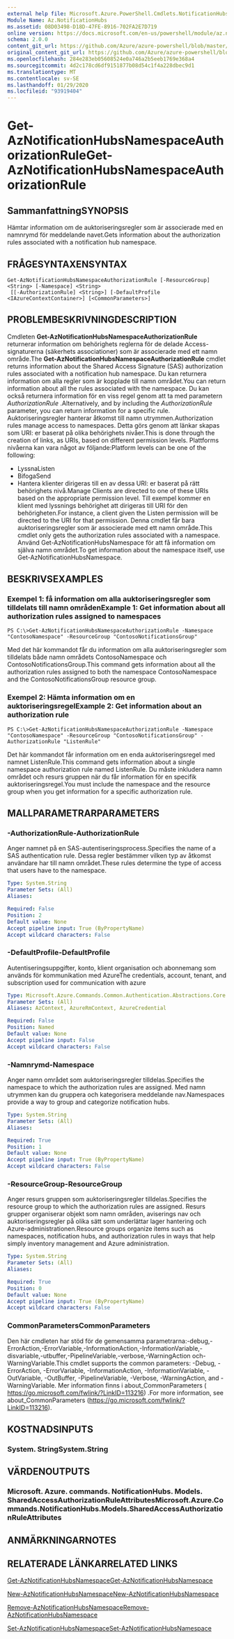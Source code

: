 ```yaml
---
external help file: Microsoft.Azure.PowerShell.Cmdlets.NotificationHubs.dll-Help.xml
Module Name: Az.NotificationHubs
ms.assetid: 08D03498-D18D-47FE-8916-702FA2E7D719
online version: https://docs.microsoft.com/en-us/powershell/module/az.notificationhubs/get-aznotificationhubsnamespaceauthorizationrule
schema: 2.0.0
content_git_url: https://github.com/Azure/azure-powershell/blob/master/src/NotificationHubs/NotificationHubs/help/Get-AzNotificationHubsNamespaceAuthorizationRule.md
original_content_git_url: https://github.com/Azure/azure-powershell/blob/master/src/NotificationHubs/NotificationHubs/help/Get-AzNotificationHubsNamespaceAuthorizationRule.md
ms.openlocfilehash: 284e283eb05608524e0a746a2b5eeb1769e368a4
ms.sourcegitcommit: 4d2c178cd6df9151877b08d54c1f4a228dbec9d1
ms.translationtype: MT
ms.contentlocale: sv-SE
ms.lasthandoff: 01/29/2020
ms.locfileid: "93919404"
---
```

# <span data-ttu-id="429de-101">Get-AzNotificationHubsNamespaceAuthorizationRule</span><span class="sxs-lookup"><span data-stu-id="429de-101">Get-AzNotificationHubsNamespaceAuthorizationRule</span></span>

## <span data-ttu-id="429de-102">Sammanfattning</span><span class="sxs-lookup"><span data-stu-id="429de-102">SYNOPSIS</span></span>
<span data-ttu-id="429de-103">Hämtar information om de auktoriseringsregler som är associerade med en namnrymd för meddelande navet.</span><span class="sxs-lookup"><span data-stu-id="429de-103">Gets information about the authorization rules associated with a notification hub namespace.</span></span>

## <span data-ttu-id="429de-104">FRÅGESYNTAXEN</span><span class="sxs-lookup"><span data-stu-id="429de-104">SYNTAX</span></span>

```
Get-AzNotificationHubsNamespaceAuthorizationRule [-ResourceGroup] <String> [-Namespace] <String>
 [[-AuthorizationRule] <String>] [-DefaultProfile <IAzureContextContainer>] [<CommonParameters>]
```

## <span data-ttu-id="429de-105">PROBLEMBESKRIVNING</span><span class="sxs-lookup"><span data-stu-id="429de-105">DESCRIPTION</span></span>
<span data-ttu-id="429de-106">Cmdleten **Get-AzNotificationHubsNamespaceAuthorizationRule** returnerar information om behörighets reglerna för de delade Access-signaturerna (säkerhets associationer) som är associerade med ett namn område.</span><span class="sxs-lookup"><span data-stu-id="429de-106">The **Get-AzNotificationHubsNamespaceAuthorizationRule** cmdlet returns information about the Shared Access Signature (SAS) authorization rules associated with a notification hub namespace.</span></span>
<span data-ttu-id="429de-107">Du kan returnera information om alla regler som är kopplade till namn området.</span><span class="sxs-lookup"><span data-stu-id="429de-107">You can return information about all the rules associated with the namespace.</span></span>
<span data-ttu-id="429de-108">Du kan också returnera information för en viss regel genom att ta med parametern *AuthorizationRule* .</span><span class="sxs-lookup"><span data-stu-id="429de-108">Alternatively, and by including the *AuthorizationRule* parameter, you can return information for a specific rule.</span></span>
<span data-ttu-id="429de-109">Auktoriseringsregler hanterar åtkomst till namn utrymmen.</span><span class="sxs-lookup"><span data-stu-id="429de-109">Authorization rules manage access to namespaces.</span></span>
<span data-ttu-id="429de-110">Detta görs genom att länkar skapas som URI: er baserat på olika behörighets nivåer.</span><span class="sxs-lookup"><span data-stu-id="429de-110">This is done through the creation of links, as URIs, based on different permission levels.</span></span>
<span data-ttu-id="429de-111">Plattforms nivåerna kan vara något av följande:</span><span class="sxs-lookup"><span data-stu-id="429de-111">Platform levels can be one of the following:</span></span> 
- <span data-ttu-id="429de-112">Lyssna</span><span class="sxs-lookup"><span data-stu-id="429de-112">Listen</span></span>
- <span data-ttu-id="429de-113">Bifoga</span><span class="sxs-lookup"><span data-stu-id="429de-113">Send</span></span>
- <span data-ttu-id="429de-114">Hantera klienter dirigeras till en av dessa URI: er baserat på rätt behörighets nivå.</span><span class="sxs-lookup"><span data-stu-id="429de-114">Manage Clients are directed to one of these URIs based on the appropriate permission level.</span></span>
<span data-ttu-id="429de-115">Till exempel kommer en klient med lyssnings behörighet att dirigeras till URI för den behörigheten.</span><span class="sxs-lookup"><span data-stu-id="429de-115">For instance, a client given the Listen permission will be directed to the URI for that permission.</span></span>
<span data-ttu-id="429de-116">Denna cmdlet får bara auktoriseringsregler som är associerade med ett namn område.</span><span class="sxs-lookup"><span data-stu-id="429de-116">This cmdlet only gets the authorization rules associated with a namespace.</span></span>
<span data-ttu-id="429de-117">Använd Get-AzNotificationHubsNamespace för att få information om själva namn området.</span><span class="sxs-lookup"><span data-stu-id="429de-117">To get information about the namespace itself, use Get-AzNotificationHubsNamespace.</span></span>

## <span data-ttu-id="429de-118">BESKRIVS</span><span class="sxs-lookup"><span data-stu-id="429de-118">EXAMPLES</span></span>

### <span data-ttu-id="429de-119">Exempel 1: få information om alla auktoriseringsregler som tilldelats till namn områden</span><span class="sxs-lookup"><span data-stu-id="429de-119">Example 1: Get information about all authorization rules assigned to namespaces</span></span>
```
PS C:\>Get-AzNotificationHubsNamespaceAuthorizationRule -Namespace "ContosoNamespace" -ResourceGroup "ContosoNotificationsGroup"
```

<span data-ttu-id="429de-120">Med det här kommandot får du information om alla auktoriseringsregler som tilldelats både namn områdets ContosoNamespace och ContosoNotificationsGroup.</span><span class="sxs-lookup"><span data-stu-id="429de-120">This command gets information about all the authorization rules assigned to both the namespace ContosoNamespace and the ContosoNotificationsGroup resource group.</span></span>

### <span data-ttu-id="429de-121">Exempel 2: Hämta information om en auktoriseringsregel</span><span class="sxs-lookup"><span data-stu-id="429de-121">Example 2: Get information about an authorization rule</span></span>
```
PS C:\>Get-AzNotificationHubsNamespaceAuthorizationRule -Namespace "ContosoNamespace" -ResourceGroup "ContosoNotificationsGroup" -AuthorizationRule "ListenRule"
```

<span data-ttu-id="429de-122">Det här kommandot får information om en enda auktoriseringsregel med namnet ListenRule.</span><span class="sxs-lookup"><span data-stu-id="429de-122">This command gets information about a single namespace authorization rule named ListenRule.</span></span>
<span data-ttu-id="429de-123">Du måste inkludera namn området och resurs gruppen när du får information för en specifik auktoriseringsregel.</span><span class="sxs-lookup"><span data-stu-id="429de-123">You must include the namespace and the resource group when you get information for a specific authorization rule.</span></span>

## <span data-ttu-id="429de-124">MALLPARAMETRAR</span><span class="sxs-lookup"><span data-stu-id="429de-124">PARAMETERS</span></span>

### <span data-ttu-id="429de-125">-AuthorizationRule</span><span class="sxs-lookup"><span data-stu-id="429de-125">-AuthorizationRule</span></span>
<span data-ttu-id="429de-126">Anger namnet på en SAS-autentiseringsprocess.</span><span class="sxs-lookup"><span data-stu-id="429de-126">Specifies the name of a SAS authentication rule.</span></span>
<span data-ttu-id="429de-127">Dessa regler bestämmer vilken typ av åtkomst användare har till namn området.</span><span class="sxs-lookup"><span data-stu-id="429de-127">These rules determine the type of access that users have to the namespace.</span></span>

```yaml
Type: System.String
Parameter Sets: (All)
Aliases:

Required: False
Position: 2
Default value: None
Accept pipeline input: True (ByPropertyName)
Accept wildcard characters: False
```

### <span data-ttu-id="429de-128">-DefaultProfile</span><span class="sxs-lookup"><span data-stu-id="429de-128">-DefaultProfile</span></span>
<span data-ttu-id="429de-129">Autentiseringsuppgifter, konto, klient organisation och abonnemang som används för kommunikation med Azure</span><span class="sxs-lookup"><span data-stu-id="429de-129">The credentials, account, tenant, and subscription used for communication with azure</span></span>

```yaml
Type: Microsoft.Azure.Commands.Common.Authentication.Abstractions.Core.IAzureContextContainer
Parameter Sets: (All)
Aliases: AzContext, AzureRmContext, AzureCredential

Required: False
Position: Named
Default value: None
Accept pipeline input: False
Accept wildcard characters: False
```

### <span data-ttu-id="429de-130">-Namnrymd</span><span class="sxs-lookup"><span data-stu-id="429de-130">-Namespace</span></span>
<span data-ttu-id="429de-131">Anger namn området som auktoriseringsregler tilldelas.</span><span class="sxs-lookup"><span data-stu-id="429de-131">Specifies the namespace to which the authorization rules are assigned.</span></span>
<span data-ttu-id="429de-132">Med namn utrymmen kan du gruppera och kategorisera meddelande nav.</span><span class="sxs-lookup"><span data-stu-id="429de-132">Namespaces provide a way to group and categorize notification hubs.</span></span>

```yaml
Type: System.String
Parameter Sets: (All)
Aliases:

Required: True
Position: 1
Default value: None
Accept pipeline input: True (ByPropertyName)
Accept wildcard characters: False
```

### <span data-ttu-id="429de-133">-ResourceGroup</span><span class="sxs-lookup"><span data-stu-id="429de-133">-ResourceGroup</span></span>
<span data-ttu-id="429de-134">Anger resurs gruppen som auktoriseringsregler tilldelas.</span><span class="sxs-lookup"><span data-stu-id="429de-134">Specifies the resource group to which the authorization rules are assigned.</span></span>
<span data-ttu-id="429de-135">Resurs grupper organiserar objekt som namn områden, aviserings nav och auktoriseringsregler på olika sätt som underlättar lager hantering och Azure-administrationen.</span><span class="sxs-lookup"><span data-stu-id="429de-135">Resource groups organize items such as namespaces, notification hubs, and authorization rules in ways that help simply inventory management and Azure administration.</span></span>

```yaml
Type: System.String
Parameter Sets: (All)
Aliases:

Required: True
Position: 0
Default value: None
Accept pipeline input: True (ByPropertyName)
Accept wildcard characters: False
```

### <span data-ttu-id="429de-136">CommonParameters</span><span class="sxs-lookup"><span data-stu-id="429de-136">CommonParameters</span></span>
<span data-ttu-id="429de-137">Den här cmdleten har stöd för de gemensamma parametrarna:-debug,-ErrorAction,-ErrorVariable,-InformationAction,-InformationVariable,-disvariable,-utbuffer,-PipelineVariable,-verbose,-WarningAction och-WarningVariable.</span><span class="sxs-lookup"><span data-stu-id="429de-137">This cmdlet supports the common parameters: -Debug, -ErrorAction, -ErrorVariable, -InformationAction, -InformationVariable, -OutVariable, -OutBuffer, -PipelineVariable, -Verbose, -WarningAction, and -WarningVariable.</span></span> <span data-ttu-id="429de-138">Mer information finns i about_CommonParameters ( https://go.microsoft.com/fwlink/?LinkID=113216) .</span><span class="sxs-lookup"><span data-stu-id="429de-138">For more information, see about_CommonParameters (https://go.microsoft.com/fwlink/?LinkID=113216).</span></span>

## <span data-ttu-id="429de-139">KOSTNADS</span><span class="sxs-lookup"><span data-stu-id="429de-139">INPUTS</span></span>

### <span data-ttu-id="429de-140">System. String</span><span class="sxs-lookup"><span data-stu-id="429de-140">System.String</span></span>

## <span data-ttu-id="429de-141">VÄRDEN</span><span class="sxs-lookup"><span data-stu-id="429de-141">OUTPUTS</span></span>

### <span data-ttu-id="429de-142">Microsoft. Azure. commands. NotificationHubs. Models. SharedAccessAuthorizationRuleAttributes</span><span class="sxs-lookup"><span data-stu-id="429de-142">Microsoft.Azure.Commands.NotificationHubs.Models.SharedAccessAuthorizationRuleAttributes</span></span>

## <span data-ttu-id="429de-143">ANMÄRKNINGAR</span><span class="sxs-lookup"><span data-stu-id="429de-143">NOTES</span></span>

## <span data-ttu-id="429de-144">RELATERADE LÄNKAR</span><span class="sxs-lookup"><span data-stu-id="429de-144">RELATED LINKS</span></span>

[<span data-ttu-id="429de-145">Get-AzNotificationHubsNamespace</span><span class="sxs-lookup"><span data-stu-id="429de-145">Get-AzNotificationHubsNamespace</span></span>](./Get-AzNotificationHubsNamespace.md)

[<span data-ttu-id="429de-146">New-AzNotificationHubsNamespace</span><span class="sxs-lookup"><span data-stu-id="429de-146">New-AzNotificationHubsNamespace</span></span>](./New-AzNotificationHubsNamespace.md)

[<span data-ttu-id="429de-147">Remove-AzNotificationHubsNamespace</span><span class="sxs-lookup"><span data-stu-id="429de-147">Remove-AzNotificationHubsNamespace</span></span>](./Remove-AzNotificationHubsNamespace.md)

[<span data-ttu-id="429de-148">Set-AzNotificationHubsNamespace</span><span class="sxs-lookup"><span data-stu-id="429de-148">Set-AzNotificationHubsNamespace</span></span>](./Set-AzNotificationHubsNamespace.md)



